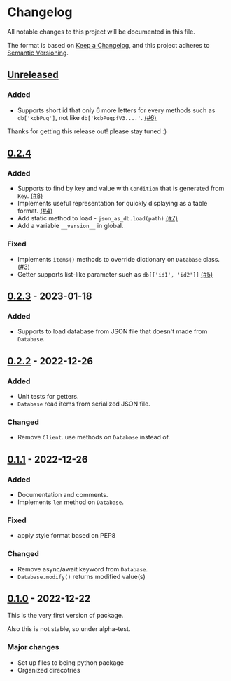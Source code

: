# Changelog

All notable changes to this project will be documented in this file.

The format is based on [Keep a Changelog](https://keepachangelog.com/en/1.0.0/),
and this project adheres to [Semantic Versioning](https://semver.org/spec/v2.0.0.html).

## [Unreleased]

### Added

- Supports short id that only 6 more letters for every methods such as `db['kcbPuq']`, not like `db['kcbPuqpfV3....'`. [(#6)](https://github.com/joonas-yoon/json-as-db/issues/6)

Thanks for getting this release out! please stay tuned :)

## [0.2.4]

### Added

- Supports to find by key and value with `Condition` that is generated from `Key`. [(#8)](https://github.com/joonas-yoon/json-as-db/issues/8)
- Implements useful representation for quickly displaying as a table format. [(#4)](https://github.com/joonas-yoon/json-as-db/issues/4)
- Add static method to load - `json_as_db.load(path)` [(#7)](https://github.com/joonas-yoon/json-as-db/issues/7)
- Add a variable `__version__` in global.

### Fixed

- Implements `items()` methods to override dictionary on `Database` class. [(#3)](https://github.com/joonas-yoon/json-as-db/issues/3)
- Getter supports list-like parameter such as `db[['id1', 'id2']]` [(#5)](https://github.com/joonas-yoon/json-as-db/issues/5)

## [0.2.3] - 2023-01-18

### Added

- Supports to load database from JSON file that doesn't made from `Database`.

## [0.2.2] - 2022-12-26

### Added

- Unit tests for getters.
- `Database` read items from serialized JSON file.

### Changed

- Remove `Client`. use methods on `Database` instead of.

## [0.1.1] - 2022-12-26

### Added

- Documentation and comments.
- Implements `len` method on `Database`.

### Fixed

- apply style format based on PEP8

### Changed

- Remove async/await keyword from `Database`.
- `Database.modify()` returns modified value(s)

## [0.1.0] - 2022-12-22

This is the very first version of package.

Also this is not stable, so under alpha-test.

### Major changes

- Set up files to being python package
- Organized direcotries

[Unreleased]: https://github.com/joonas-yoon/json-as-db/compare/v0.2.0...HEAD
[0.2.4]: https://github.com/joonas-yoon/json-as-db/compare/v0.2.3...v0.2.4
[0.2.3]: https://github.com/joonas-yoon/json-as-db/compare/v0.2.0...v0.2.3
[0.2.2]: https://github.com/joonas-yoon/json-as-db/compare/v0.1.1...v0.2.0
[0.1.1]: https://github.com/joonas-yoon/json-as-db/compare/v0.1.0...v0.1.1
[0.1.0]: https://github.com/joonas-yoon/json-as-db/releases/tag/v0.1.0
